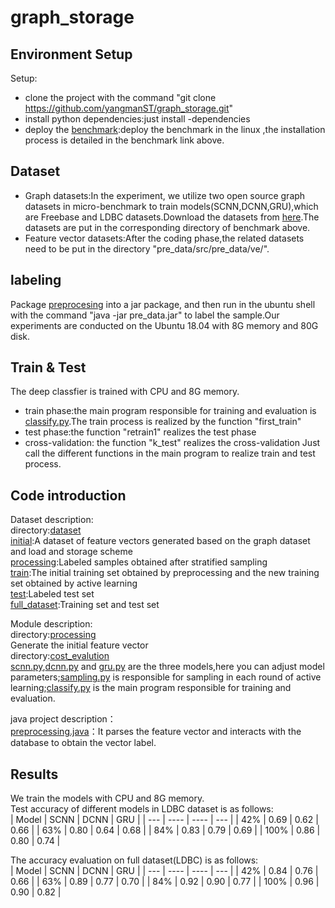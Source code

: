 # graph_storage

## Environment Setup
Setup:
* clone the project with the command "git clone https://github.com/yangmanST/graph_storage.git"
* install python dependencies:just install -dependencies
* deploy the [benchmark](https://github.com/kuzeko/graph-databases-testsuite):deploy the benchmark in the linux ,the installation process is detailed in the benchmark link above.

## Dataset 
* Graph datasets:In the experiment, we utilize two open source graph datasets in micro-benchmark to train models(SCNN,DCNN,GRU),which are Freebase and LDBC datasets.Download the datasets from [here](https://graphbenchmark.com/).The datasets are put in the corresponding directory of benchmark above.
* Feature vector datasets:After the coding phase,the related datasets need to be put in the directory "pre_data/src/pre_data/ve/".

## labeling  
Package [preprocesing](https://github.com/yangmanST/graph_storage/blob/master/pre_data) into a jar package, and then run in the ubuntu shell with the command "java -jar pre_data.jar" to label the sample.Our experiments are conducted on the Ubuntu 18.04 with 8G memory and 80G disk.

## Train & Test  
The deep classfier is trained with CPU and 8G memory.
* train phase:the main program responsible for training and evaluation is [classify.py](https://github.com/yangmanST/graph_storage/tree/master/cost_evalution/classify.py).The train process is realized by the function "first_train"
* test phase:the function "retrain1" realizes the test phase
* cross-validation: the function "k_test" realizes the cross-validation 
Just call the different functions in the main program to realize train and test process.


## Code introduction
Dataset description:  
directory:[dataset](https://github.com/yangmanST/graph_storage/tree/master/dataset/)  
[initial](https://github.com/yangmanST/graph_storage/tree/master/dataset/initial):A dataset of feature vectors generated based on the graph dataset and load and storage scheme  
[processing](https://github.com/yangmanST/graph_storage/tree/master/dataset/processing):Labeled samples obtained after stratified sampling  
[train](https://github.com/yangmanST/graph_storage/tree/master/dataset/train):The initial training set obtained by preprocessing and the new training set obtained by active learning  
[test](https://github.com/yangmanST/graph_storage/tree/master/dataset/test):Labeled test set  
[full_dataset](https://github.com/yangmanST/graph_storage/tree/master/dataset/full_dataset):Training set and test set  

Module description:  
directory:[processing](https://github.com/yangmanST/graph_storage/tree/master/processing)  
Generate the initial feature vector  
directory:[cost_evalution](https://github.com/yangmanST/graph_storage/tree/master/cost_evalution)  
[scnn.py](https://github.com/yangmanST/graph_storage/tree/master/cost_evalution/scnn.py),[dcnn.py](https://github.com/yangmanST/graph_storage/tree/master/cost_evalution/dcnn.py) and [gru.py](https://github.com/yangmanST/graph_storage/tree/master/cost_evalution/gru.py) are the three models,here you can adjust model parameters;[sampling.py](https://github.com/yangmanST/graph_storage/tree/master/cost_evalution/sampling.py) is responsible for sampling in each round of active learning;[classify.py](https://github.com/yangmanST/graph_storage/tree/master/cost_evalution/classify.py) is the main program responsible for training and evaluation.

java project description：  
[preprocessing.java](https://github.com/yangmanST/graph_storage/blob/master/pre_data/src/pre_data/Preprocessing.java)：It parses the feature vector and interacts with the database to obtain the vector label.  



## Results
We train the models with CPU and 8G memory.  
Test accuracy of different models in LDBC dataset is as follows:  
| Model  | SCNN  | DCNN  | GRU  |
| ---  | ----  | ---- | ---  |
| 42%  | 0.69  |	0.62  |	0.66  |
| 63%  | 0.80  |	0.64  |	0.68  |
| 84%  | 0.83  |	0.79  |	0.69  |
| 100%  | 0.86  |	0.80  |	0.74  |

The accuracy evaluation on full dataset(LDBC) is as follows:  
| Model  | SCNN  | DCNN  | GRU  |
| ---  | ----  | ---- | ---  |
| 42%  | 0.84	 | 0.76  | 0.66  |
| 63%  | 0.89	 | 0.77  | 0.70  |
| 84%  | 0.92	 | 0.90	 | 0.77  |
| 100%  | 0.96	 | 0.90	 | 0.82  |
